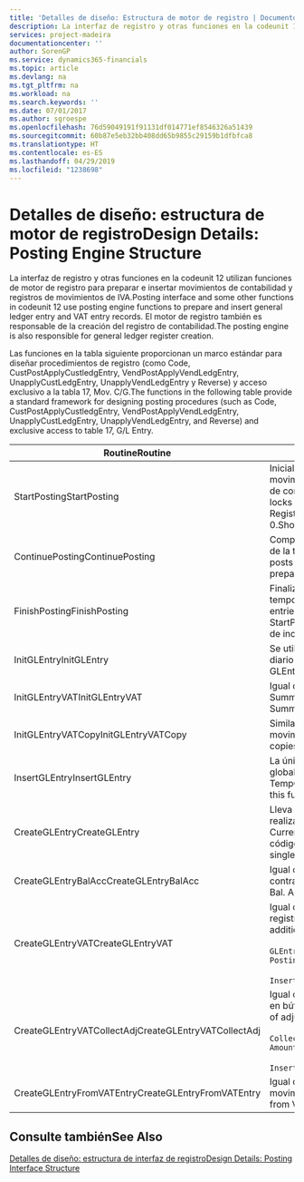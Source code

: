 ```yaml
---
title: 'Detalles de diseño: Estructura de motor de registro | Documentos de Microsoft'
description: La interfaz de registro y otras funciones en la codeunit 12 utilizan funciones de motor de registro para preparar e insertar movimientos de contabilidad y registros de movimientos de IVA. El motor de registro también es responsable de la creación del registro de contabilidad.
services: project-madeira
documentationcenter: ''
author: SorenGP
ms.service: dynamics365-financials
ms.topic: article
ms.devlang: na
ms.tgt_pltfrm: na
ms.workload: na
ms.search.keywords: ''
ms.date: 07/01/2017
ms.author: sgroespe
ms.openlocfilehash: 76d59049191f91131df014771ef8546326a51439
ms.sourcegitcommit: 60b87e5eb32bb408dd65b9855c29159b1dfbfca8
ms.translationtype: HT
ms.contentlocale: es-ES
ms.lasthandoff: 04/29/2019
ms.locfileid: "1238698"
---
```

# <a name="design-details-posting-engine-structure"></a><span data-ttu-id="2aa8b-104">Detalles de diseño: estructura de motor de registro</span><span class="sxs-lookup"><span data-stu-id="2aa8b-104">Design Details: Posting Engine Structure</span></span>
<span data-ttu-id="2aa8b-105">La interfaz de registro y otras funciones en la codeunit 12 utilizan funciones de motor de registro para preparar e insertar movimientos de contabilidad y registros de movimientos de IVA.</span><span class="sxs-lookup"><span data-stu-id="2aa8b-105">Posting interface and some other functions in codeunit 12 use posting engine functions to prepare and insert general ledger entry and VAT entry records.</span></span> <span data-ttu-id="2aa8b-106">El motor de registro también es responsable de la creación del registro de contabilidad.</span><span class="sxs-lookup"><span data-stu-id="2aa8b-106">The posting engine is also responsible for general ledger register creation.</span></span>  
  
 <span data-ttu-id="2aa8b-107">Las funciones en la tabla siguiente proporcionan un marco estándar para diseñar procedimientos de registro (como Code, CustPostApplyCustledgEntry, VendPostApplyVendLedgEntry, UnapplyCustLedgEntry, UnapplyVendLedgEntry y Reverse) y acceso exclusivo a la tabla 17, Mov. C/G.</span><span class="sxs-lookup"><span data-stu-id="2aa8b-107">The functions in the following table provide a standard framework for designing posting procedures (such as Code, CustPostApplyCustledgEntry, VendPostApplyVendLedgEntry, UnapplyCustLedgEntry, UnapplyVendLedgEntry, and Reverse) and exclusive access to table 17, G/L Entry.</span></span>  
  
|<span data-ttu-id="2aa8b-108">Routine</span><span class="sxs-lookup"><span data-stu-id="2aa8b-108">Routine</span></span>|<span data-ttu-id="2aa8b-109">Description</span><span class="sxs-lookup"><span data-stu-id="2aa8b-109">Description</span></span>|  
|-------------|---------------------------------------|  
|<span data-ttu-id="2aa8b-110">StartPosting</span><span class="sxs-lookup"><span data-stu-id="2aa8b-110">StartPosting</span></span>|<span data-ttu-id="2aa8b-111">Inicializa el búfer de registro TempGLEntryBuf, bloquea las tablas de movimientos de contabilidad y de IVA e inicializa el periodo contable, el registro de contabilidad y el tipo de cambio.</span><span class="sxs-lookup"><span data-stu-id="2aa8b-111">Initializes posting buffer TempGLEntryBuf, locks G/L Entry and VAT Entry tables, and initializes Accounting Period, G/L Register, and Exchange Rate.</span></span> <span data-ttu-id="2aa8b-112">Si se le llama solo una vez, NextEntryNo es 0.</span><span class="sxs-lookup"><span data-stu-id="2aa8b-112">Should be called only once, then NextEntryNo is 0.</span></span>|  
|<span data-ttu-id="2aa8b-113">ContinuePosting</span><span class="sxs-lookup"><span data-stu-id="2aa8b-113">ContinuePosting</span></span>|<span data-ttu-id="2aa8b-114">Comprueba y registra el IVA no realizado para el incremento NextTransactionNo de la transacción anterior y prepara el registro de la línea siguiente.</span><span class="sxs-lookup"><span data-stu-id="2aa8b-114">Checks and posts unrealized VAT for previous transaction increment NextTransactionNo and prepares post of next line.</span></span>|  
|<span data-ttu-id="2aa8b-115">FinishPosting</span><span class="sxs-lookup"><span data-stu-id="2aa8b-115">FinishPosting</span></span>|<span data-ttu-id="2aa8b-116">Finaliza el registro insertando los movimientos de contabilidad desde el búfer temporal a la tabla de la base de datos.</span><span class="sxs-lookup"><span data-stu-id="2aa8b-116">Completes posting by inserting G/L entries from temporary buffer into database table.</span></span> <span data-ttu-id="2aa8b-117">Se utiliza siempre con StartPosting.</span><span class="sxs-lookup"><span data-stu-id="2aa8b-117">Always used together with StartPosting.</span></span> <span data-ttu-id="2aa8b-118">Comprueba la presencia de inconsistencias.</span><span class="sxs-lookup"><span data-stu-id="2aa8b-118">Checks for inconsistencies.</span></span>|  
|<span data-ttu-id="2aa8b-119">InitGLEntry</span><span class="sxs-lookup"><span data-stu-id="2aa8b-119">InitGLEntry</span></span>|<span data-ttu-id="2aa8b-120">Se utiliza para inicializar un nuevo movimiento de contabilidad para la línea de diario general.</span><span class="sxs-lookup"><span data-stu-id="2aa8b-120">Used to initialize new G/L entry for Gen. Jnl Line.</span></span> <span data-ttu-id="2aa8b-121">Devuelve GLEntry como parámetro.</span><span class="sxs-lookup"><span data-stu-id="2aa8b-121">Returns GLEntry as parameter.</span></span>|  
|<span data-ttu-id="2aa8b-122">InitGLEntryVAT</span><span class="sxs-lookup"><span data-stu-id="2aa8b-122">InitGLEntryVAT</span></span>|<span data-ttu-id="2aa8b-123">Igual que InitGLEntry, pero también asigna Cta. contrapartida y SummarizeVAT.</span><span class="sxs-lookup"><span data-stu-id="2aa8b-123">Same as InitGLEntry, but also assigns Bal. Account No. and SummarizeVAT.</span></span>|  
|<span data-ttu-id="2aa8b-124">InitGLEntryVATCopy</span><span class="sxs-lookup"><span data-stu-id="2aa8b-124">InitGLEntryVATCopy</span></span>|<span data-ttu-id="2aa8b-125">Similar a InitGLEntryVAT, pero también copia datos de grupos de registro desde movimientos de IVA antes de SummarizeVAT.</span><span class="sxs-lookup"><span data-stu-id="2aa8b-125">Similar to InitGLEntryVAT, but also copies posting groups data from VAT Entry before SummarizeVAT.</span></span>|  
|<span data-ttu-id="2aa8b-126">InsertGLEntry</span><span class="sxs-lookup"><span data-stu-id="2aa8b-126">InsertGLEntry</span></span>|<span data-ttu-id="2aa8b-127">La única función que inserta el movimiento de contabilidad general en la tabla global TempGLEntryBuf.</span><span class="sxs-lookup"><span data-stu-id="2aa8b-127">The only function that inserts G/L entry into global TempGLEntryBuf table.</span></span> <span data-ttu-id="2aa8b-128">Utilice siempre esta función para insertar.</span><span class="sxs-lookup"><span data-stu-id="2aa8b-128">Always use this function for insert.</span></span>|  
|<span data-ttu-id="2aa8b-129">CreateGLEntry</span><span class="sxs-lookup"><span data-stu-id="2aa8b-129">CreateGLEntry</span></span>|<span data-ttu-id="2aa8b-130">Lleva a cabo una acción InitGLEntry, asigna un importe adicional de divisa y realiza una acción InsertGLEntry.</span><span class="sxs-lookup"><span data-stu-id="2aa8b-130">Performs an InitGLEntry, assigns Additional Currency Amount, and then performs InsertGLEntry.</span></span> <span data-ttu-id="2aa8b-131">Reemplaza varias líneas de código con una sola llamada a función.</span><span class="sxs-lookup"><span data-stu-id="2aa8b-131">Replaces several lines of code with a single function call.</span></span>|  
|<span data-ttu-id="2aa8b-132">CreateGLEntryBalAcc</span><span class="sxs-lookup"><span data-stu-id="2aa8b-132">CreateGLEntryBalAcc</span></span>|<span data-ttu-id="2aa8b-133">Igual que CreateGLEntry, pero también asigna Tipo contrapartida y Cta. contrapartida.</span><span class="sxs-lookup"><span data-stu-id="2aa8b-133">Same as CreateGLEntry, but also assigns Bal. Account Type and Bal. Account No.</span></span>|  
|<span data-ttu-id="2aa8b-134">CreateGLEntryVAT</span><span class="sxs-lookup"><span data-stu-id="2aa8b-134">CreateGLEntryVAT</span></span>|<span data-ttu-id="2aa8b-135">Igual que CreateGLEntry, pero con procesamiento adicional para grupos de registro y guardado en búfer temporal de IVA:</span><span class="sxs-lookup"><span data-stu-id="2aa8b-135">Same as CreateGLEntry, but with additional processing for posting groups and saving to temporary VAT buffer:</span></span><br /><br /> `GLEntry.CopyPostingGroupsFromDtldCVBuf(DtldCVLedgEntryBuf,GenJnlLine."Gen. Posting Type");`<br /><br /> `InsertVATEntriesFromTemp(DtldCVLedgEntryBuf,GLEntry);`|  
|<span data-ttu-id="2aa8b-136">CreateGLEntryVATCollectAdj</span><span class="sxs-lookup"><span data-stu-id="2aa8b-136">CreateGLEntryVATCollectAdj</span></span>|<span data-ttu-id="2aa8b-137">Igual que CreateGLEntry, pero con recopilación adicional de ajustes y guardado en búfer temporal de IVA:</span><span class="sxs-lookup"><span data-stu-id="2aa8b-137">Same as CreateGLEntry, but with additional collection of adjustments and saving to temporary VAT buffer:</span></span><br /><br /> `CollectAdjustment(AdjAmount,GLEntry.Amount,GLEntry."Additional-Currency Amount",OriginalDateSet);`<br /><br /> `InsertVATEntriesFromTemp(DtldCVLedgEntryBuf,GLEntry);`|  
|<span data-ttu-id="2aa8b-138">CreateGLEntryFromVATEntry</span><span class="sxs-lookup"><span data-stu-id="2aa8b-138">CreateGLEntryFromVATEntry</span></span>|<span data-ttu-id="2aa8b-139">Igual que CreateGLEntry, pero también copia grupos de registro desde movimientos de IVA.</span><span class="sxs-lookup"><span data-stu-id="2aa8b-139">Same as CreateGLEntry, but also copies posting groups from VAT entry.</span></span>|  
  
## <a name="see-also"></a><span data-ttu-id="2aa8b-140">Consulte también</span><span class="sxs-lookup"><span data-stu-id="2aa8b-140">See Also</span></span>  
 [<span data-ttu-id="2aa8b-141">Detalles de diseño: estructura de interfaz de registro</span><span class="sxs-lookup"><span data-stu-id="2aa8b-141">Design Details: Posting Interface Structure</span></span>](design-details-posting-interface-structure.md)